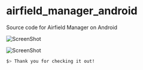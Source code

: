 # airfield_manager_android
Source code for Airfield Manager on Android

![ScreenShot](https://drive.google.com/uc?export=view&id=1DONYyhmCFlHGFGVg5Ukyu_g8k9YwIDuU)

![ScreenShot](https://drive.google.com/uc?export=view&id=1s7Q1_5T1EyXjYqVGTAJfScOxpdXBTJaR)

  ```bash
  $> Thank you for checking it out!
  ```
